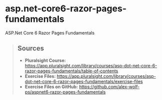 # asp.net-core6-razor-pages-fundamentals
ASP.Net Core 6 Razor Pages Fundamentals

> ## Sources
> - **Pluralsight Course:** https://app.pluralsight.com/library/courses/asp-dot-net-core-6-razor-pages-fundamentals/table-of-contents
> - **Exercise Files:** https://app.pluralsight.com/library/courses/asp-dot-net-core-6-razor-pages-fundamentals/exercise-files
> - **Exercise Files on GitHub:** https://github.com/alex-wolf-ps/aspnet6-razor-pages-fundamentals